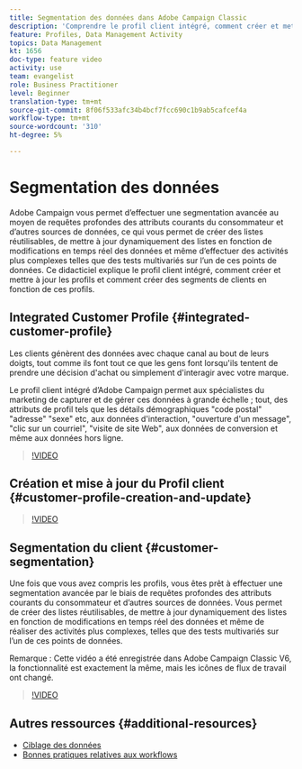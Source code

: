 ```yaml
---
title: Segmentation des données dans Adobe Campaign Classic
description: 'Comprendre le profil client intégré, comment créer et mettre à jour les profils et comment créer des segments de clients en fonction de ces profils. '
feature: Profiles, Data Management Activity
topics: Data Management
kt: 1656
doc-type: feature video
activity: use
team: evangelist
role: Business Practitioner
level: Beginner
translation-type: tm+mt
source-git-commit: 8f06f533afc34b4bcf7fcc690c1b9ab5cafcef4a
workflow-type: tm+mt
source-wordcount: '310'
ht-degree: 5%

---
```



# Segmentation des données

Adobe Campaign vous permet d’effectuer une segmentation avancée au moyen de requêtes profondes des attributs courants du consommateur et d’autres sources de données, ce qui vous permet de créer des listes réutilisables, de mettre à jour dynamiquement des listes en fonction de modifications en temps réel des données et même d’effectuer des activités plus complexes telles que des tests multivariés sur l’un de ces points de données. Ce didacticiel explique le profil client intégré, comment créer et mettre à jour les profils et comment créer des segments de clients en fonction de ces profils.

## Integrated Customer Profile {#integrated-customer-profile}

Les clients génèrent des données avec chaque canal au bout de leurs doigts, tout comme ils font tout ce que les gens font lorsqu&#39;ils tentent de prendre une décision d&#39;achat ou simplement d&#39;interagir avec votre marque.

Le profil client intégré d’Adobe Campaign permet aux spécialistes du marketing de capturer et de gérer ces données à grande échelle ; tout, des attributs de profil tels que les détails démographiques &quot;code postal&quot; &quot;adresse&quot; &quot;sexe&quot; etc, aux données d&#39;interaction, &quot;ouverture d&#39;un message&quot;, &quot;clic sur un courriel&quot;, &quot;visite de site Web&quot;, aux données de conversion et même aux données hors ligne.

>[!VIDEO](https://video.tv.adobe.com/v/23629?quality=12)

## Création et mise à jour du Profil client {#customer-profile-creation-and-update}

>[!VIDEO](https://video.tv.adobe.com/v/23632?quality=12)

## Segmentation du client {#customer-segmentation}

Une fois que vous avez compris les profils, vous êtes prêt à effectuer une segmentation avancée par le biais de requêtes profondes des attributs courants du consommateur et d’autres sources de données. Vous permet de créer des listes réutilisables, de mettre à jour dynamiquement des listes en fonction de modifications en temps réel des données et même de réaliser des activités plus complexes, telles que des tests multivariés sur l’un de ces points de données.

Remarque : Cette vidéo a été enregistrée dans Adobe Campaign Classic V6, la fonctionnalité est exactement la même, mais les icônes de flux de travail ont changé.

>[!VIDEO](https://video.tv.adobe.com/v/23635?quality=12)

## Autres ressources {#additional-resources}

* [Ciblage des données](https://docs.adobe.com/content/help/en/campaign-classic/using/automating-with-workflows/general-operation/targeting-data.html)
* [Bonnes pratiques relatives aux workflows](https://docs.adobe.com/content/help/fr-FR/campaign-classic/using/automating-with-workflows/general-operation/workflow-best-practices.html)
